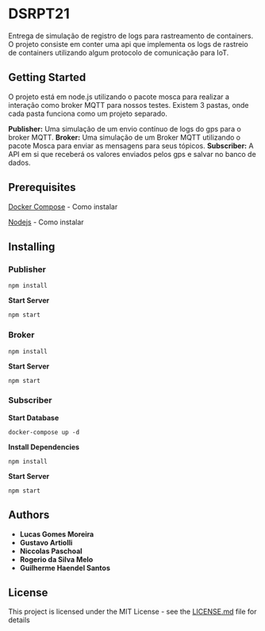 # DSRPT21

Entrega de simulação de registro de logs para rastreamento de containers. O projeto consiste em conter uma api que implementa os logs de rastreio de containers utilizando algum protocolo de comunicação para IoT.

## Getting Started

O projeto está em node.js utilizando o pacote mosca para realizar a interação como broker MQTT para nossos testes. Existem 3 pastas, onde cada pasta funciona como um projeto separado.

**Publisher:** Uma simulação de um envio contínuo de logs do gps para o broker MQTT.
**Broker:** Uma simulação de um Broker MQTT utilizando o pacote Mosca para enviar as mensagens para seus tópicos.
**Subscriber:** A API em si que receberá os valores enviados pelos gps e salvar no banco de dados.

## Prerequisites

[Docker Compose](https://docs.docker.com/compose/install/) - Como instalar

[Nodejs](https://nodejs.org/en/download/) - Como instalar

## Installing

### Publisher

```
npm install
```
**Start Server**
```
npm start
```
### Broker
```
npm install
```
**Start Server**
```
npm start
```

### Subscriber
**Start Database**

```
docker-compose up -d
```

**Install Dependencies**
```
npm install
```

**Start Server**
```
npm start
```

## Authors

* **Lucas Gomes Moreira**
* **Gustavo Artiolli**
*	**Niccolas Paschoal**
*	**Rogerio da Silva Melo**
*	**Guilherme Haendel Santos**

## License

This project is licensed under the MIT License - see the [LICENSE.md](LICENSE.md) file for details
